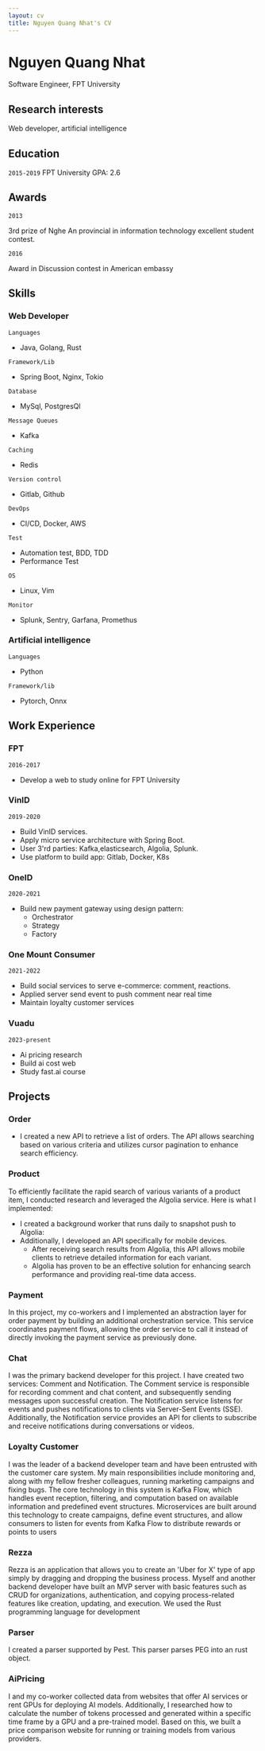 ```yaml
---
layout: cv
title: Nguyen Quang Nhat's CV
---
```


# Nguyen Quang Nhat

Software Engineer, FPT University

## Research interests

Web developer, artificial intelligence

## Education

`2015-2019`
FPT University
GPA: 2.6

## Awards

`2013`

3rd prize of Nghe An provincial in information technology excellent student contest.

`2016`

Award in Discussion contest in American embassy

## Skills

### Web Developer

`Languages`

- Java, Golang, Rust

`Framework/Lib`

- Spring Boot, Nginx, Tokio

`Database`

- MySql, PostgresQl

`Message Queues`

- Kafka

`Caching`

- Redis

`Version control`

- Gitlab, Github

`DevOps`

- CI/CD, Docker, AWS

`Test`

- Automation test, BDD, TDD
- Performance Test

`OS`

- Linux, Vim

`Monitor`

- Splunk, Sentry, Garfana, Promethus

### Artificial intelligence

`Languages`

- Python

`Framework/lib`

- Pytorch, Onnx

## Work Experience

### FPT

`2016-2017`

- Develop a web to study online for FPT University

### VinID

`2019-2020`

- Build VinID services.
- Apply micro service architecture with Spring Boot.
- User 3'rd parties: Kafka,elasticsearch, Algolia, Splunk.
- Use platform to build app: Gitlab, Docker, K8s

### OneID

`2020-2021`

- Build new payment gateway using design pattern:
  - Orchestrator
  - Strategy
  - Factory

### One Mount Consumer

`2021-2022`

- Build social services to serve e-commerce: comment, reactions.
- Applied server send event to push comment near real time
- Maintain loyalty customer services

### Vuadu

`2023-present`

- Ai pricing research
- Build ai cost web
- Study fast.ai course

## Projects

### Order

- I created a new API to retrieve a list of orders. The API allows searching based on various criteria and utilizes cursor pagination to enhance search efficiency.

### Product

To efficiently facilitate the rapid search of various variants of a product item, I conducted research and leveraged the Algolia service. Here is what I implemented:

- I created a background worker that runs daily to snapshot push to Algolia:
- Additionally, I developed an API specifically for mobile devices.
  - After receiving search results from Algolia, this API allows mobile clients to retrieve detailed information for each variant.
  - Algolia has proven to be an effective solution for enhancing search performance and providing real-time data access.

### Payment

In this project, my co-workers and I implemented an abstraction layer for order payment by building an additional orchestration service. This service coordinates payment flows, allowing the order service to call it instead of directly invoking the payment service as previously done.

### Chat

I was the primary backend developer for this project. I have created two services: Comment and Notification. The Comment service is responsible for recording comment and chat content, and subsequently sending messages upon successful creation. The Notification service listens for events and pushes notifications to clients via Server-Sent Events (SSE). Additionally, the Notification service provides an API for clients to subscribe and receive notifications during conversations or videos.

### Loyalty Customer

I was the leader of a backend developer team and have been entrusted with the customer care system. My main responsibilities include monitoring and, along with my fellow fresher colleagues, running marketing campaigns and fixing bugs. The core technology in this system is Kafka Flow, which handles event reception, filtering, and computation based on available information and predefined event structures. Microservices are built around this technology to create campaigns, define event structures, and allow consumers to listen for events from Kafka Flow to distribute rewards or points to users

### Rezza

Rezza is an application that allows you to create an 'Uber for X' type of app simply by dragging and dropping the business process. Myself and another backend developer have built an MVP server with basic features such as CRUD for organizations, authentication, and copying process-related features like creation, updating, and execution. We used the Rust programming language for development

### Parser

I created a parser supported by Pest. This parser parses PEG into an rust object.

### AiPricing

I and my co-worker collected data from websites that offer AI services or rent GPUs for deploying AI models. Additionally, I researched how to calculate the number of tokens processed and generated within a specific time frame by a GPU and a pre-trained model. Based on this, we built a price comparison website for running or training models from various providers.

<!-- ### Footer

Last updated: May 2013 -->
